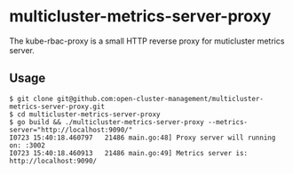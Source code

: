 # multicluster-metrics-server-proxy

The kube-rbac-proxy is a small HTTP reverse proxy for muticluster metrics server.

## Usage

```
$ git clone git@github.com:open-cluster-management/multicluster-metrics-server-proxy.git
$ cd multicluster-metrics-server-proxy
$ go build && ./multicluster-metrics-server-proxy --metrics-server="http://localhost:9090/"
I0723 15:40:18.460797   21486 main.go:48] Proxy server will running on: :3002
I0723 15:40:18.460913   21486 main.go:49] Metrics server is: http://localhost:9090/
```